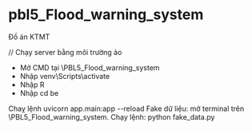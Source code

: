 # pbl5_Flood_warning_system
Đồ án KTMT

// Chạy server bằng môi trường ảo
- Mở CMD tại \PBL5_Flood_warning_system
- Nhập venv\Scripts\activate
- Nhập R
- Nhập cd be
<!-- - Nhập cd app -->

<!-- Chạy lệnh: uvicorn main:app --reload --host 0.0.0.0 --port 8000 -->
Chaỵ lệnh uvicorn app.main:app --reload
Fake dữ liệu: mở terminal trên \PBL5_Flood_warning_system. Chạy lệnh: python fake_data.py